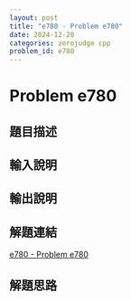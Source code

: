 ```yaml
---
layout: post
title: "e780 - Problem e780"
date: 2024-12-20
categories: zerojudge cpp
problem_id: e780
---
```


# Problem e780

## 題目描述



## 輸入說明



## 輸出說明



## 解題連結

[e780 - Problem e780](https://zerojudge.tw/ShowProblem?problemid=e780)

## 解題思路

